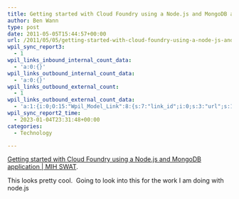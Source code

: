 ```yaml
---
title: Getting started with Cloud Foundry using a Node.js and MongoDB application | MIH SWAT
author: Ben Wann
type: post
date: 2011-05-05T15:44:57+00:00
url: /2011/05/05/getting-started-with-cloud-foundry-using-a-node-js-and-mongodb-application-mih-swat/
wpil_sync_report3:
  - 1
wpil_links_inbound_internal_count_data:
  - 'a:0:{}'
wpil_links_outbound_internal_count_data:
  - 'a:0:{}'
wpil_links_outbound_external_count:
  - 1
wpil_links_outbound_external_count_data:
  - 'a:1:{i:0;O:15:"Wpil_Model_Link":8:{s:7:"link_id";i:0;s:3:"url";s:109:"http://www.mihswat.com/2011/05/04/getting-started-with-cloud-foundry-using-a-node-js-and-mongodb-application/";s:4:"host";s:11:"mihswat.com";s:8:"internal";b:0;s:4:"post";N;s:6:"anchor";s:85:"Getting started with Cloud Foundry using a Node.js and MongoDB application | MIH SWAT";s:15:"added_by_plugin";b:0;s:8:"location";s:7:"content";}}'
wpil_sync_report2_time:
  - 2023-01-04T23:31:48+00:00
categories:
  - Technology

---
```

[Getting started with Cloud Foundry using a Node.js and MongoDB application | MIH SWAT][1].

This looks pretty cool.  Going to look into this for the work I am doing with node.js

 [1]: http://www.mihswat.com/2011/05/04/getting-started-with-cloud-foundry-using-a-node-js-and-mongodb-application/